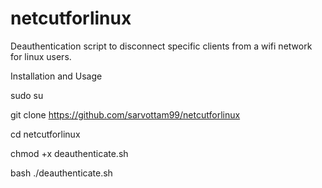 # netcutforlinux
Deauthentication script to disconnect specific clients from a wifi network for linux users.

Installation and Usage 



sudo su 



git clone https://github.com/sarvottam99/netcutforlinux 



cd netcutforlinux 



chmod +x deauthenticate.sh 




bash ./deauthenticate.sh
